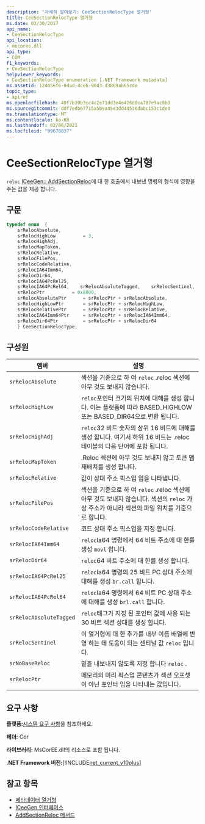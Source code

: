 ```yaml
---
description: '자세히 알아보기: CeeSectionRelocType 열거형'
title: CeeSectionRelocType 열거형
ms.date: 03/30/2017
api_name:
- CeeSectionRelocType
api_location:
- mscoree.dll
api_type:
- COM
f1_keywords:
- CeeSectionRelocType
helpviewer_keywords:
- CeeSectionRelocType enumeration [.NET Framework metadata]
ms.assetid: 124656f6-0dad-4ceb-9043-d3869ab65cde
topic_type:
- apiref
ms.openlocfilehash: 49f7b39b3cc4c2e71dd3e4e426d0ca787e9ac0b3
ms.sourcegitcommit: ddf7edb67715a5b9a45e3dd44536dabc153c1de0
ms.translationtype: MT
ms.contentlocale: ko-KR
ms.lasthandoff: 02/06/2021
ms.locfileid: "99678837"
---
```

# <a name="ceesectionreloctype-enumeration"></a>CeeSectionRelocType 열거형

`reloc` [ICeeGen:: AddSectionReloc](iceegen-addsectionreloc-method.md)에 대 한 호출에서 내보낸 명령의 형식에 영향을 주는 값을 제공 합니다.  
  
## <a name="syntax"></a>구문  
  
```cpp  
typedef enum  {  
    srRelocAbsolute,  
    srRelocHighLow          = 3,  
    srRelocHighAdj,
    srRelocMapToken,  
    srRelocRelative,  
    srRelocFilePos,  
    srRelocCodeRelative,  
    srRelocIA64Imm64,  
    srRelocDir64,  
    srRelocIA64PcRel25,  
    srRelocIA64PcRel64,    srRelocAbsoluteTagged,    srRelocSentinel,    srNoBaseReloc       = 0x4000,  
    srRelocPtr          = 0x8000,  
    srRelocAbsolutePtr      = srRelocPtr + srRelocAbsolute,  
    srRelocHighLowPtr       = srRelocPtr + srRelocHighLow,  
    srRelocRelativePtr      = srRelocPtr + srRelocRelative,  
    srRelocIA64Imm64Ptr     = srRelocPtr + srRelocIA64Imm64,  
    srRelocDir64Ptr         = srRelocPtr + srRelocDir64  
    } CeeSectionRelocType;  
```  
  
## <a name="members"></a>구성원  
  
|멤버|설명|  
|------------|-----------------|  
|`srRelocAbsolute`|섹션을 기준으로 하 여 `reloc` .reloc 섹션에 아무 것도 보내지 않습니다.|  
|`srRelocHighLow`|`reloc`포인터 크기의 위치에 대해를 생성 합니다. 이는 플랫폼에 따라 BASED_HIGHLOW 또는 BASED_DIR64으로 변환 됩니다.|  
|`srRelocHighAdj`|`reloc`32 비트 숫자의 상위 16 비트에 대해를 생성 합니다. 여기서 하위 16 비트는 .reloc 테이블의 다음 단어에 포함 됩니다.|  
|`srRelocMapToken`|.Reloc 섹션에 아무 것도 보내지 않고 토큰 맵 재배치를 생성 합니다.|  
|`srRelocRelative`|값이 상대 주소 픽스업 임을 나타냅니다.|  
|`srRelocFilePos`|섹션을 기준으로 하 여 `reloc` .reloc 섹션에 아무 것도 보내지 않습니다. 섹션의 `reloc` 가상 주소가 아니라 섹션의 파일 위치를 기준으로 합니다.|  
|`srRelocCodeRelative`|코드 상대 주소 픽스업을 지정 합니다.|  
|`srRelocIA64Imm64`|`reloc`Ia64 명령에서 64 비트 주소에 대 한를 생성 `movl` 합니다.|  
|`srRelocDir64`|`reloc`64 비트 주소에 대 한를 생성 합니다.|  
|`srRelocIA64PcRel25`|`reloc`Ia64 명령의 25 비트 PC 상대 주소에 대해를 생성 `br.call` 합니다.|  
|`srRelocIA64PcRel64`|`reloc`Ia64 명령에서 64 비트 PC 상대 주소에 대해를 생성 `brl.call` 합니다.|  
|`srRelocAbsoluteTagged`|`reloc`태그가 지정 된 포인터 값에 사용 되는 30 비트 섹션 상대를 생성 합니다.|  
|`srRelocSentinel`|이 열거형에 대 한 추가를 내부 이름 배열에 반영 하는 데 도움이 되는 센티널 값 `reloc` 입니다.|  
|`srNoBaseReloc`|밑을 내보내지 않도록 지정 합니다 `reloc` .|  
|`srRelocPtr`|메모리의 미리 픽스업 콘텐츠가 섹션 오프셋이 아닌 포인터 임을 나타내는 값입니다.|  
  
## <a name="requirements"></a>요구 사항  

 **플랫폼:**[시스템 요구 사항](../../get-started/system-requirements.md)을 참조하세요.  
  
 **헤더:** Cor  
  
 **라이브러리:** MsCorEE.dll의 리소스로 포함 됩니다.  
  
 **.NET Framework 버전:**[!INCLUDE[net_current_v10plus](../../../../includes/net-current-v10plus-md.md)]  
  
## <a name="see-also"></a>참고 항목

- [메타데이터 열거형](metadata-enumerations.md)
- [ICeeGen 인터페이스](iceegen-interface.md)
- [AddSectionReloc 메서드](iceegen-addsectionreloc-method.md)
